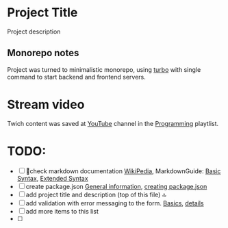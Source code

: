 # Project Title

Project description

## Monorepo notes

Project was turned to minimalistic monorepo, using [turbo](turbo.build/repo/docs) with single command to start backend and frontend servers.

# Stream video

Twich content was saved at [YouTube](http://www.youtube.com/@ComradePashka) channel in the [Programming](https://www.youtube.com/playlist?list=PLhxEIHeMy7hBeC3tq3h79bnliORg_ch-P) playtlist.


# TODO:

 - [ ] 📖check markdown documentation [WikiPedia](https://en.wikipedia.org/wiki/Markdown), MarkdownGuide: [Basic Syntax](https://www.markdownguide.org/basic-syntax/), [Extended Syntax](https://www.markdownguide.org/extended-syntax/)
 - [ ] create package.json [General information](https://docs.npmjs.com/cli/v10/configuring-npm/package-json), [creating package.json](https://docs.npmjs.com/creating-a-package-json-file)
 - [ ] add project title and description (top of this file) 🔝
 - [ ] add validation with error messaging to the form. [Basics](https://www.w3schools.com/js/js_validation.asp), [details](https://developer.mozilla.org/en-US/docs/Learn/Forms/Form_validation)
 - [ ] add more items to this list
 - [ ] 
 
